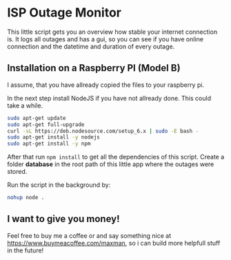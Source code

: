 # ISP Outage Monitor

This little script gets you an overview how stable your internet connection is. It logs all outages and has a gui, so you can see if you have online connection and the datetime and duration of every outage.

## Installation on a Raspberry PI (Model B)

I assume, that you have allready copied the files to your raspberry pi. 

In the next step install NodeJS if you have not allready done. This could take a while.

```bash
sudo apt-get update  
sudo apt-get full-upgrade  
curl -sL https://deb.nodesource.com/setup_6.x | sudo -E bash -  
sudo apt-get install -y nodejs
sudo apt-get install -y npm
```

After that run ``npm install`` to get all the dependencies of this script. Create a folder **database** in the root path of this little app where the outages were stored.

Run the script in the background by:

```bash
nohup node .
```

## I want to give you money!

Feel free to buy me a coffee or and say something nice at https://www.buymeacoffee.com/maxman, so i can build more helpfull stuff in the future!
